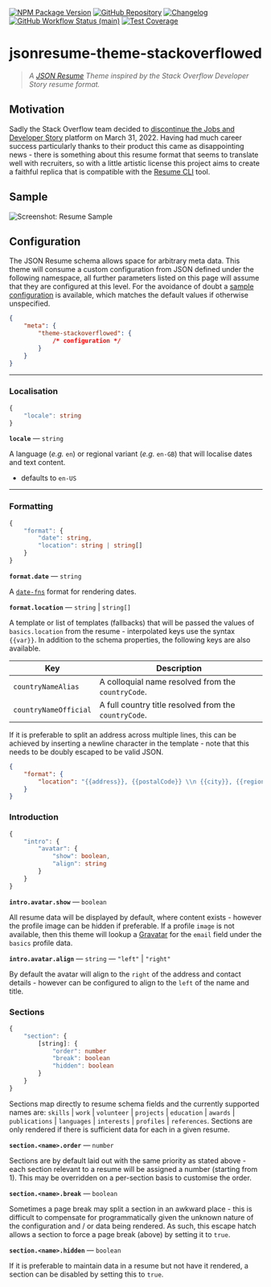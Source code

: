 [![NPM Package Version][shield-npm-version]][npm]
[![GitHub Repository][shield-github]][repo]
[![Changelog][shield-changelog]][releases]
[![GitHub Workflow Status (main)][shield-ci-main]][status-ci-main]
[![Test Coverage][shield-coverage]][codacy-dashboard]

# jsonresume-theme-stackoverflowed

> _A [JSON Resume][json-resume] Theme inspired by the Stack Overflow Developer Story resume format._

## Motivation

Sadly the Stack Overflow team decided to [discontinue the Jobs and Developer Story][so-meta] platform
on March 31, 2022. Having had much career success particularly thanks to their product this came as
disappointing news - there is something about this resume format that seems to translate well with
recruiters, so with a little artistic license this project aims to create a faithful replica that
is compatible with the [Resume CLI][resume-cli] tool.

## Sample

![Screenshot: Resume Sample][img-sample]

## Configuration

The JSON Resume schema allows space for arbitrary meta data. This theme will consume a custom
configuration from JSON defined under the following namespace, all further parameters listed on
this page will assume that they are configured at this level. For the avoidance of doubt a
[sample configuration][sample-config] is available, which matches the default values if
otherwise unspecified.

```json
{
    "meta": {
        "theme-stackoverflowed": {
            /* configuration */
        }
    }
}
```

---

### Localisation

```typescript
{
    "locale": string
}
```

**`locale`** &mdash; `string`

A language (_e.g._ `en`) or regional variant (_e.g._ `en-GB`) that will localise dates
and text content.

-   defaults to `en-US`

---

### Formatting

```typescript
{
    "format": {
        "date": string,
        "location": string | string[]
    }
}
```

**`format.date`** &mdash; `string`

A [`date-fns`][date-fns-format] format for rendering dates.

**`format.location`** &mdash; `string` &vert; `string[]`

A template or list of templates (fallbacks) that will be passed the values of `basics.location`
from the resume - interpolated keys use the syntax `{{var}}`. In addition to the schema properties,
the following keys are also available.

| Key                   | Description                                           |
| --------------------- | ----------------------------------------------------- |
| `countryNameAlias`    | A colloquial name resolved from the `countryCode`.    |
| `countryNameOfficial` | A full country title resolved from the `countryCode`. |

If it is preferable to split an address across multiple lines, this can be achieved by inserting
a newline character in the template - note that this needs to be doubly escaped to be valid JSON.

```json
{
    "format": {
        "location": "{{address}}, {{postalCode}} \\n {{city}}, {{region}}"
    }
}
```

### Introduction

```typescript
{
    "intro": {
        "avatar": {
            "show": boolean,
            "align": string
        }
    }
}
```

**`intro.avatar.show`** &mdash; `boolean`

All resume data will be displayed by default, where content exists - however the profile image can
be hidden if preferable. If a profile `image` is not available, then this theme will lookup a
[Gravatar][gravatar] for the `email` field under the `basics` profile data.

**`intro.avatar.align`** &mdash; `string` &mdash; `"left"` &vert; `"right"`

By default the avatar will align to the `right` of the address and contact details - however can
be configured to align to the `left` of the name and title.

### Sections

```typescript
{
    "section": {
        [string]: {
            "order": number
            "break": boolean
            "hidden": boolean
        }
    }
}
```

Sections map directly to resume schema fields and the currently supported names are: `skills`
&vert; `work` &vert; `volunteer` &vert; `projects` &vert; `education` &vert; `awards` &vert;
`publications` &vert; `languages` &vert; `interests` &vert; `profiles` &vert; `references`.
Sections are only rendered if there is sufficient data for each in a given resume.

**`section.<name>.order`** &mdash; `number`

Sections are by default laid out with the same priority as stated above - each section relevant
to a resume will be assigned a number (starting from 1). This may be overridden on a per-section
basis to customise the order.

**`section.<name>.break`** &mdash; `boolean`

Sometimes a page break may split a section in an awkward place - this is difficult to compensate
for programmatically given the unknown nature of the configuration and / or data being rendered.
As such, this escape hatch allows a section to force a page break (above) by setting it to `true`.

**`section.<name>.hidden`** &mdash; `boolean`

If it is preferable to maintain data in a resume but not have it rendered, a section can be
disabled by setting this to `true`.

<!-- project links -->

[npm]: https://www.npmjs.com/package/jsonresume-theme-stackoverflowed
[repo]: https://github.com/mylesj/jsonresume-theme-stackoverflowed
[releases]: https://github.com/mylesj/jsonresume-theme-stackoverflowed/releases
[status-ci-main]: https://github.com/mylesj/jsonresume-theme-stackoverflowed/actions/workflows/integration.yml?query=branch%3Amain
[codacy-dashboard]: https://app.codacy.com/gh/mylesj/jsonresume-theme-stackoverflowed/dashboard?branch=main
[sample-config]: https://github.com/mylesj/jsonresume-theme-stackoverflowed/blob/main/src/__dev__/sample.config.json

<!-- external links -->

[json-resume]: https://jsonresume.org
[resume-cli]: https://github.com/jsonresume/resume-cli
[so-meta]: https://meta.stackoverflow.com/questions/415293/sunsetting-jobs-developer-story
[date-fns-format]: https://date-fns.org/v2.28.0/docs/format
[gravatar]: https://en.gravatar.com/

<!--
[simple-icons]: https://simpleicons.org/
-->

<!-- images -->

[img-sample]: https://repository-images.githubusercontent.com/482519223/7a3c02dd-2f3f-401e-af71-7f3aebf7ff3f
[shield-github]: https://img.shields.io/badge/%20-Source-555555?logo=github&style=for-the-badge
[shield-changelog]: https://img.shields.io/badge/%20-Changelog-555555?logo=github&style=for-the-badge
[shield-ci-main]: https://img.shields.io/github/workflow/status/mylesj/jsonresume-theme-stackoverflowed/CI/main?label=CI&logo=github&style=for-the-badge
[shield-npm-version]: https://img.shields.io/npm/v/jsonresume-theme-stackoverflowed?&label=%20&logo=npm&style=for-the-badge
[shield-coverage]: https://img.shields.io/codacy/coverage/ec2d137d62154c418920da787f08b79f/main?logo=codacy&style=for-the-badge

<!--
[shield-quality]: https://img.shields.io/codacy/grade/ec2d137d62154c418920da787f08b79f/main?label=quality&logo=codacy&style=for-the-badge
-->
